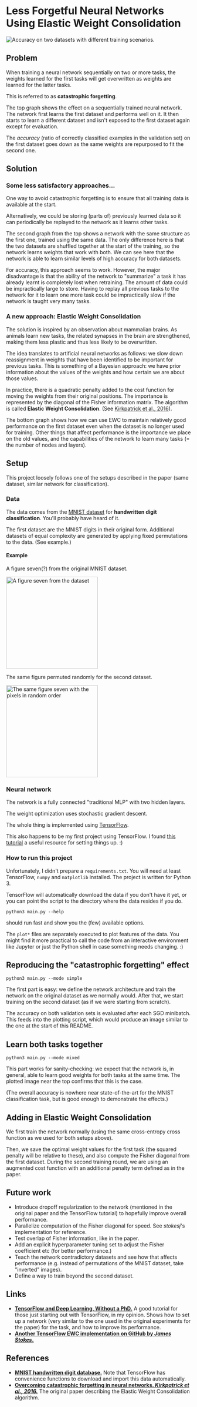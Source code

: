 # Less Forgetful Neural Networks Using Elastic Weight Consolidation

![Accuracy on two datasets with different training scenarios.](sequential-and-mixed-and-ewc.png)

## Problem

When training a neural network sequentially on two or more tasks, the weights learned for the first tasks will get overwritten as weights are learned for the latter tasks.

This is referred to as **catastrophic forgetting**.

The top graph shows the effect on a sequentially trained neural network.
The network first learns the first dataset and performs well on it.
It then starts to learn a different dataset and isn't exposed to the first dataset again except for evaluation.

The *accuracy* (ratio of correctly classified examples in the validation set) on the first dataset goes down as the same weights are repurposed to fit the second one.

## Solution

### Some less satisfactory approaches...

One way to avoid catastrophic forgetting is to ensure that all training data is available at the start.

Alternatively, we could be storing (parts of) previously learned data so it can periodically be replayed to the network as it learns other tasks.

The second graph from the top shows a network with the same structure as the first one, trained using the same data.
The only difference here is that the two datasets are shuffled together at the start of the training, so the network learns weights that work with both.
We can see here that the network is able to learn similar levels of high accuracy for both datasets.
 
For accuracy, this approach seems to work.
However, the major disadvantage is that the ability of the network to "summarize" a task it has already learnt is completely lost when retraining.
The amount of data could be impractically large to store.
Having to replay all previous tasks to the network for it to learn one more task could be impractically slow if the network is taught very many tasks.

### A new approach: Elastic Weight Consolidation

The solution is inspired by an observation about mammalian brains.
As animals learn new tasks, the related synapses in the brain are strengthened, making them less plastic and thus less likely to be overwritten.

The idea translates to artificial neural networks as follows:
we slow down reassignment in weights that have been identified to be important for previous tasks.
This is something of a Bayesian approach: we have prior information about the values of the weights and how certain we are about those values.

In practice, there is a quadratic penalty added to the cost function for moving the weights from their original positions.
The importance is represented by the diagonal of the Fisher information matrix.
The algorithm is called **Elastic Weight Consolidation**.
(See [Kirkpatrick et al., 2016](https://arxiv.org/pdf/1612.00796.pdf)). 

The bottom graph shows how we can use EWC to maintain relatively good performance on the first dataset even when the dataset is no longer used for training.
Other things that affect performance is the importance we place on the old values, and the capabilities of the network to learn many tasks (= the number of nodes and layers).

## Setup

This project loosely follows one of the setups described in the paper (same dataset, similar network for classification).

### Data

The data comes from the [MNIST dataset](http://yann.lecun.com/exdb/mnist/) for **handwritten digit classification**.
You'll probably have heard of it.

The first dataset are the MNIST digits in their original form.
Additional datasets of equal complexity are generated by applying fixed permutations to the data.
(See example.)

#### Example

A figure seven(?) from the original MNIST dataset.

<img height="250" width="250" src="seven.png" alt="A figure seven from the dataset" />

The same figure permuted randomly for the second dataset.

<img height="250" width="250" src="seven_permuted.png" alt="The same figure seven with the pixels in random order" />

### Neural network

The network is a fully connected "traditional MLP" with two hidden layers.

The weight optimization uses stochastic gradient descent.

The whole thing is implemented using [TensorFlow](https://www.tensorflow.org/).

This also happens to be my first project using TensorFlow.
I found [this tutorial](https://codelabs.developers.google.com/codelabs/cloud-tensorflow-mnist/#0) a useful resource for setting things up. :)

### How to run this project

Unfortunately, I didn't prepare a `requirements.txt`.
You will need at least TensorFlow, `numpy` and `matplotlib` installed.
The project is written for Python 3.

TensorFlow will automatically download the data if you don't have it yet, or you can point the script to the directory where the data resides if you do.

    python3 main.py --help
    
should run fast and show you the (few) available options.

The `plot*` files are separately executed to plot features of the data.
You might find it more practical to call the code from an interactive environment like Jupyter or just the Python shell in case something needs changing. :)

## Reproducing the "catastrophic forgetting" effect

    python3 main.py --mode simple
    
The first part is easy:
we define the network architecture and train the network on the original dataset as we normally would.
After that, we start training on the second dataset (as if we were starting from scratch).

The accuracy on both validation sets is evaluated after each SGD minibatch.
This feeds into the plotting script, which would produce an image similar to the one at the start of this README.

## Learn both tasks together

    python3 main.py --mode mixed

This part works for sanity-checking:
we expect that the network is, in general, able to learn good weights for both tasks at the same time.
The plotted image near the top confirms that this is the case.

(The overall accuracy is nowhere near state-of-the-art for the MNIST classification task, but is good enough to demonstrate the effects.)

## Adding in Elastic Weight Consolidation

We first train the network normally (using the same cross-entropy cross function as we used for both setups above).

Then, we save the optimal weight values for the first task (the squared penalty will be relative to these), and also compute the Fisher diagonal from the first dataset.
During the second training round, we are using an augmented cost function with an additional penalty term defined as in the paper.

## Future work

- Introduce dropoff regularization to the network (mentioned in the original paper and the TensorFlow tutorial) to hopefully improve overall performance.
- Parallelize computation of the Fisher diagonal for speed. See *stokesj*'s implementation for reference.
- Test overlap of Fisher information, like in the paper.
- Add an explicit hyperparameter tuning set to adjust the Fisher coefficient etc (for better performance.)
- Teach the network contradictory datasets and see how that affects performance (e.g. instead of permutations of the MNIST dataset, take "inverted" images).
- Define a way to train beyond the second dataset.

## Links

- [**TensorFlow and Deep Learning, Without a PhD.**](https://codelabs.developers.google.com/codelabs/cloud-tensorflow-mnist/#0) A good tutorial for those just starting out with TensorFlow, in my opinion. Shows how to set up a network (very similar to the one used in the original experiments for the paper) for the task, and how to improve its performance.
- [**Another TensorFlow EWC implementation on GitHub by *James Stokes*.**](https://github.com/stokesj/EWC)

## References

- [**MNIST handwritten digit database.**](http://yann.lecun.com/exdb/mnist/) Note that TensorFlow has convenience functions to download and import this data automatically.
- [**Overcoming catastrophic forgetting in neural networks. *Kirkpatrick et al., 2016.***](https://arxiv.org/pdf/1612.00796.pdf) The original paper describing the Elastic Weight Consolidation algorithm.